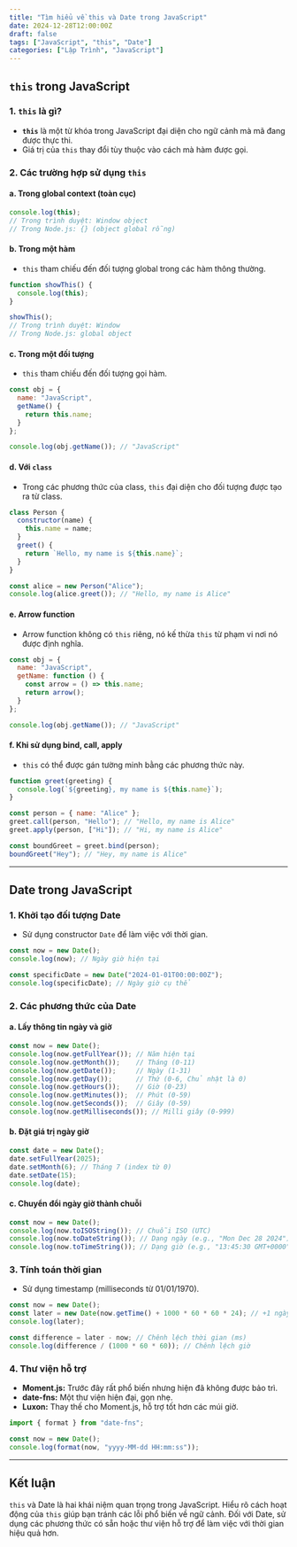 ```yaml
---
title: "Tìm hiểu về this và Date trong JavaScript"
date: 2024-12-28T12:00:00Z
draft: false
tags: ["JavaScript", "this", "Date"]
categories: ["Lập Trình", "JavaScript"]
---
```


## `this` trong JavaScript

### 1. `this` là gì?
- **`this`** là một từ khóa trong JavaScript đại diện cho ngữ cảnh mà mã đang được thực thi.
- Giá trị của `this` thay đổi tùy thuộc vào cách mà hàm được gọi.

### 2. Các trường hợp sử dụng `this`

#### a. Trong global context (toàn cục)
```javascript
console.log(this);
// Trong trình duyệt: Window object
// Trong Node.js: {} (object global rỗng)
```

#### b. Trong một hàm
- `this` tham chiếu đến đối tượng global trong các hàm thông thường.
```javascript
function showThis() {
  console.log(this);
}

showThis();
// Trong trình duyệt: Window
// Trong Node.js: global object
```

#### c. Trong một đối tượng
- `this` tham chiếu đến đối tượng gọi hàm.
```javascript
const obj = {
  name: "JavaScript",
  getName() {
    return this.name;
  }
};

console.log(obj.getName()); // "JavaScript"
```

#### d. Với `class`
- Trong các phương thức của class, `this` đại diện cho đối tượng được tạo ra từ class.
```javascript
class Person {
  constructor(name) {
    this.name = name;
  }
  greet() {
    return `Hello, my name is ${this.name}`;
  }
}

const alice = new Person("Alice");
console.log(alice.greet()); // "Hello, my name is Alice"
```

#### e. Arrow function
- Arrow function không có `this` riêng, nó kế thừa `this` từ phạm vi nơi nó được định nghĩa.
```javascript
const obj = {
  name: "JavaScript",
  getName: function () {
    const arrow = () => this.name;
    return arrow();
  }
};

console.log(obj.getName()); // "JavaScript"
```

#### f. Khi sử dụng bind, call, apply
- `this` có thể được gán tường minh bằng các phương thức này.
```javascript
function greet(greeting) {
  console.log(`${greeting}, my name is ${this.name}`);
}

const person = { name: "Alice" };
greet.call(person, "Hello"); // "Hello, my name is Alice"
greet.apply(person, ["Hi"]); // "Hi, my name is Alice"

const boundGreet = greet.bind(person);
boundGreet("Hey"); // "Hey, my name is Alice"
```

---

## Date trong JavaScript

### 1. Khởi tạo đối tượng Date
- Sử dụng constructor `Date` để làm việc với thời gian.
```javascript
const now = new Date();
console.log(now); // Ngày giờ hiện tại

const specificDate = new Date("2024-01-01T00:00:00Z");
console.log(specificDate); // Ngày giờ cụ thể
```

### 2. Các phương thức của Date

#### a. Lấy thông tin ngày và giờ
```javascript
const now = new Date();
console.log(now.getFullYear()); // Năm hiện tại
console.log(now.getMonth());    // Tháng (0-11)
console.log(now.getDate());     // Ngày (1-31)
console.log(now.getDay());      // Thứ (0-6, Chủ nhật là 0)
console.log(now.getHours());    // Giờ (0-23)
console.log(now.getMinutes());  // Phút (0-59)
console.log(now.getSeconds());  // Giây (0-59)
console.log(now.getMilliseconds()); // Milli giây (0-999)
```

#### b. Đặt giá trị ngày giờ
```javascript
const date = new Date();
date.setFullYear(2025);
date.setMonth(6); // Tháng 7 (index từ 0)
date.setDate(15);
console.log(date);
```

#### c. Chuyển đổi ngày giờ thành chuỗi
```javascript
const now = new Date();
console.log(now.toISOString()); // Chuỗi ISO (UTC)
console.log(now.toDateString()); // Dạng ngày (e.g., "Mon Dec 28 2024")
console.log(now.toTimeString()); // Dạng giờ (e.g., "13:45:30 GMT+0000")
```

### 3. Tính toán thời gian
- Sử dụng timestamp (milliseconds từ 01/01/1970).
```javascript
const now = new Date();
const later = new Date(now.getTime() + 1000 * 60 * 60 * 24); // +1 ngày
console.log(later);

const difference = later - now; // Chênh lệch thời gian (ms)
console.log(difference / (1000 * 60 * 60)); // Chênh lệch giờ
```

### 4. Thư viện hỗ trợ
- **Moment.js:** Trước đây rất phổ biến nhưng hiện đã không được bảo trì.
- **date-fns:** Một thư viện hiện đại, gọn nhẹ.
- **Luxon:** Thay thế cho Moment.js, hỗ trợ tốt hơn các múi giờ.
```javascript
import { format } from "date-fns";

const now = new Date();
console.log(format(now, "yyyy-MM-dd HH:mm:ss"));
```

---

## Kết luận

`this` và Date là hai khái niệm quan trọng trong JavaScript. Hiểu rõ cách hoạt động của `this` giúp bạn tránh các lỗi phổ biến về ngữ cảnh. Đối với Date, sử dụng các phương thức có sẵn hoặc thư viện hỗ trợ để làm việc với thời gian hiệu quả hơn.
